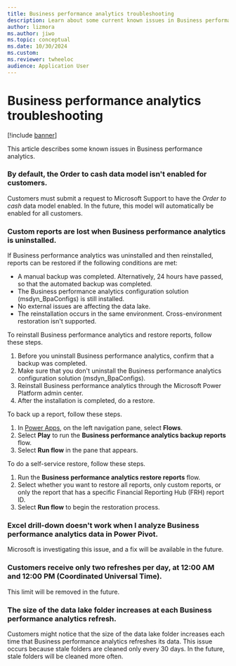 ```yaml
---
title: Business performance analytics troubleshooting
description: Learn about some current known issues in Business performance analytics.
author: lizmora
ms.author: jiwo
ms.topic: conceptual
ms.date: 10/30/2024
ms.custom:
ms.reviewer: twheeloc 
audience: Application User
---
```


# Business performance analytics troubleshooting

[!include [banner](../includes/banner.md)]

This article describes some known issues in Business performance analytics.

### By default, the Order to cash data model isn't enabled for customers.

Customers must submit a request to Microsoft Support to have the *Order to cash* data model enabled. In the future, this model will automatically be enabled for all customers.

### Custom reports are lost when Business performance analytics is uninstalled.

If Business performance analytics was uninstalled and then reinstalled, reports can be restored if the following conditions are met:

- A manual backup was completed. Alternatively, 24 hours have passed, so that the automated backup was completed.
- The Business performance analytics configuration solution (msdyn\_BpaConfigs) is still installed.
- No external issues are affecting the data lake.
- The reinstallation occurs in the same environment. Cross-environment restoration isn't supported.

To reinstall Business performance analytics and restore reports, follow these steps.

1. Before you uninstall Business performance analytics, confirm that a backup was completed.
2. Make sure that you don't uninstall the Business performance analytics configuration solution (msdyn\_BpaConfigs).
3. Reinstall Business performance analytics through the Microsoft Power Platform admin center.
4. After the installation is completed, do a restore.

To back up a report, follow these steps.

1. In [Power Apps](https://https://make.powerapps.com/), on the left navigation pane, select **Flows**.
2. Select **Play** to run the **Business performance analytics backup reports** flow.
3. Select **Run flow** in the pane that appears.

To do a self-service restore, follow these steps.

1. Run the **Business performance analytics restore reports** flow.
2. Select whether you want to restore all reports, only custom reports, or only the report that has a specific Financial Reporting Hub (FRH) report ID.
3. Select **Run flow** to begin the restoration process.

### Excel drill-down doesn't work when I analyze Business performance analytics data in Power Pivot.

Microsoft is investigating this issue, and a fix will be available in the future.

### Customers receive only two refreshes per day, at 12:00 AM and 12:00 PM (Coordinated Universal Time).

This limit will be removed in the future.

### The size of the data lake folder increases at each Business performance analytics refresh.

Customers might notice that the size of the data lake folder increases each time that Business performance analytics refreshes its data. This issue occurs because stale folders are cleaned only every 30 days. In the future, stale folders will be cleaned more often.
